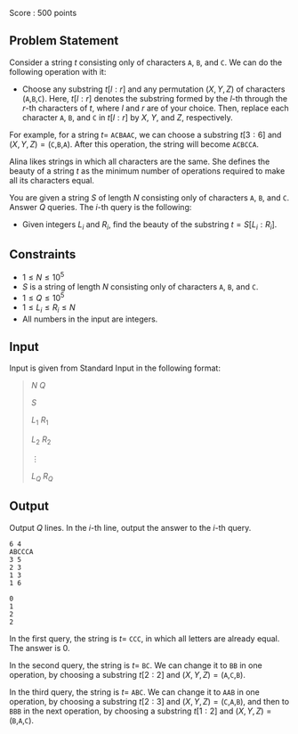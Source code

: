 Score : $500$ points

## Problem Statement

Consider a string $t$ consisting only of characters `A`, `B`, and `C`.
We can do the following operation with it:

- Choose any substring $t[l:r]$ and any permutation $(X, Y, Z)$ of characters $($`A`$,$`B`$,$`C`$)$. Here, $t[l:r]$ denotes the substring formed by the $l$-th through the $r$-th characters of $t$, where $l$ and $r$ are of your choice. Then, replace each character `A`, `B`, and `C` in $t[l:r]$ by $X$, $Y$, and $Z$, respectively.

For example, for a string $t =$ `ACBAAC`, we can choose a substring $t[3:6]$ and $(X,Y,Z)=($`C`$,$`B`$,$`A`$)$.
After this operation, the string will become `ACBCCA`.

Alina likes strings in which all characters are the same. She defines the beauty of a string $t$ as the minimum number of operations required to make all its characters equal.

You are given a string $S$ of length $N$ consisting only of characters `A`, `B`, and `C`.
Answer $Q$ queries. The $i$-th query is the following:

- Given integers $L_i$ and $R_i$, find the beauty of the substring $t=S[L_i:R_i]$.

## Constraints

- $1 \le N \le 10^5$
- $S$ is a string of length $N$ consisting only of characters `A`, `B`, and `C`.
- $1 \le Q \le 10^5$
- $1 \le L_i \le R_i \le N$
- All numbers in the input are integers.

## Input

Input is given from Standard Input in the following format:

> $N$ $Q$
> 
> $S$
> 
> $L_1$ $R_1$
> 
> $L_2$ $R_2$
> 
> $\vdots$
> 
> $L_Q$ $R_Q$

## Output

Output $Q$ lines. In the $i$-th line, output the answer to the $i$-th query.

```input1
6 4
ABCCCA
3 5
2 3
1 3
1 6
```

```output1
0
1
2
2
```

In the first query, the string is $t =$ `CCC`, in which all letters are already equal. The answer is $0$.

In the second query, the string is $t =$ `BC`. We can change it to `BB` in one operation, by choosing a substring $t[2:2]$ and $(X,Y,Z)=($`A`$,$`C`$,$`B`$)$.

In the third query, the string is $t =$ `ABC`. We can change it to `AAB` in one operation, by choosing a substring $t[2:3]$ and $(X,Y,Z)=($`C`$,$`A`$,$`B`$)$, and then to `BBB` in the next operation, by choosing a substring $t[1:2]$ and $(X,Y,Z)=($`B`$,$`A`$,$`C`$)$.